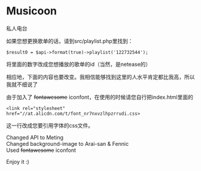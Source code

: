 Musicoon
========
私人电台

如果您想更换歌单的话，请到src/playlist.php里找到：

`$result0 = $api->format(true)->playlist('122732544');`

将里面的数字改成您想播放的歌单的id（当然，是netease的）

相应地，下面的内容也要改变。我相信能够找到这里的人水平肯定都比我高，所以我就不细说了


由于加入了 ~~fontawesome~~ iconfont，在使用的时候请您自行把index.html里面的

`<link rel="stylesheet" href="//at.alicdn.com/t/font_nr7nxvzlhpzrrudi.css>`

这一行改成您要引用字体的css文件。

Changed API to Meting<br>
Changed background-image to Arai-san & Fennic<br>
Used ~~fontawesome~~ iconfont <br>

Enjoy it :)
